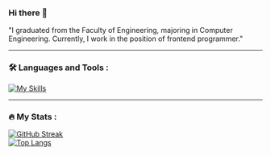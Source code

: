 ### Hi there 👋

"I graduated from the Faculty of Engineering, majoring in Computer Engineering. Currently, I work in the position of frontend programmer."

---

### :hammer_and_wrench: Languages and Tools :

[![My Skills](https://skillicons.dev/icons?i=cs,javascript,html,css,php,figma,angular&perline=9)](https://skillicons.dev)

---


### :fire: My Stats :
[![GitHub Streak](http://github-readme-streak-stats.herokuapp.com?user=BANDITKH2020&theme=dark&background=000000)](https://git.io/streak-stats)<br>
[![Top Langs](https://github-readme-stats.vercel.app/api/top-langs/?username=BANDITKH2020&layout=compact&theme=vision-friendly-dark)](https://github.com/anuraghazra/github-readme-stats)

